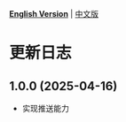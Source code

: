 [**English Version**](./CHANGELOG-EN.md) | [中文版](./CHANGELOG.md)

# 更新日志

## 1.0.0 (2025-04-16)
- 实现推送能力
